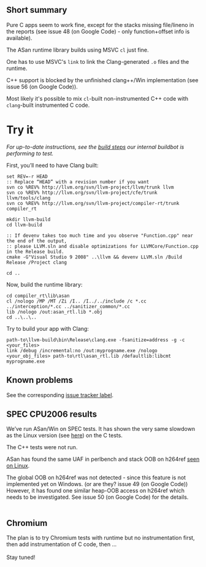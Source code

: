 ## Short summary
Pure C apps seem to work fine, except for the stacks missing file/lineno in the reports (see issue 48 (on Google Code) - only function+offset info is available).

The ASan runtime library builds using MSVC `cl` just fine.

One has to use MSVC's `link` to link the Clang-generated `.o` files and the runtime.

C++ support is blocked by the unfinished clang++/Win implementation (see issue 56 (on Google Code)).

Most likely it's possible to mix `cl`-built non-instrumented C++ code with `clang`-built instrumented C code.

# Try it
_For up-to-date instructions, see the [build steps](http://code.google.com/p/address-sanitizer/source/browse/trunk/build/scripts/slave/buildbot_standard.bat) our internal buildbot is performing to test._

First, you’ll need to have Clang built:
```
set REV=-r HEAD
:: Replace “HEAD” with a revision number if you want
svn co %REV% http://llvm.org/svn/llvm-project/llvm/trunk llvm
svn co %REV% http://llvm.org/svn/llvm-project/cfe/trunk llvm/tools/clang
svn co %REV% http://llvm.org/svn/llvm-project/compiler-rt/trunk compiler_rt

mkdir llvm-build
cd llvm-build

:: If devenv takes too much time and you observe "Function.cpp" near the end of the output,
:: please LLVM.sln and disable optimizations for LLVMCore/Function.cpp in the Release build.
cmake -G"Visual Studio 9 2008" ..\llvm && devenv LLVM.sln /Build Release /Project clang

cd ..
```

Now, build the runtime library:
```
cd compiler_rt\lib\asan
cl /nologo /MP /MT /Zi /I.. /I../../include /c *.cc ../interception/*.cc ../sanitizer_common/*.cc
lib /nologo /out:asan_rtl.lib *.obj
cd ..\..\..
```

Try to build your app with Clang:
```
path-to\llvm-build\bin\Release\clang.exe -fsanitize=address -g -c <your_files>
link /debug /incremental:no /out:myprogname.exe /nologo <your_obj_files> path-to\rtl\asan_rtl.lib /defaultlib:libcmt
myprogname.exe
```

## Known problems
See the corresponding [issue tracker label](http://code.google.com/p/address-sanitizer/issues/list?q=label:OpSys-Windows).

## SPEC CPU2006 results
We’ve run ASan/Win on SPEC tests.
It has shown the very same slowdown as the Linux version (see [here](AddressSanitizerPerformanceNumbers.md)) on the C tests.

The C++ tests were not run.

ASan has found the same UAF in perlbench and stack OOB on h264ref [seen on Linux](AddressSanitizerFoundBugs.md).

The global OOB on h264ref was not detected - since this feature is not implemented yet on Windows. (or are they? issue 49 (on Google Code))<br>However, it has found one similar heap-OOB access on h264ref which needs to be investigated. See issue 50 (on Google Code) for the details.<br>
<br>
<h2>Chromium</h2>
The plan is to try Chromium tests with runtime but no instrumentation first,<br>
then add instrumentation of C code, then ...<br>
<br>
Stay tuned!